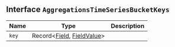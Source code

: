 ## Interface `AggregationsTimeSeriesBucketKeys`

| Name | Type | Description |
| - | - | - |
| `key` | Record<[Field](./Field.md), [FieldValue](./FieldValue.md)> | &nbsp; |
